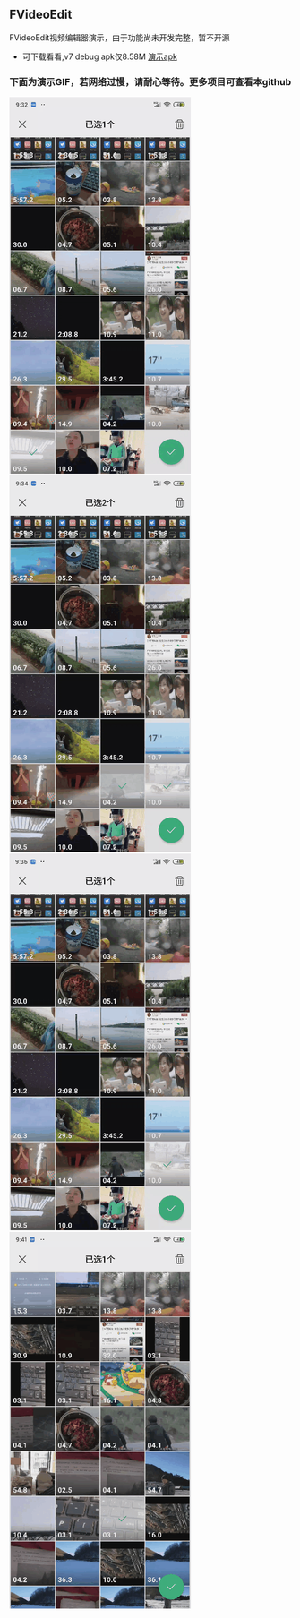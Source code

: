 ## FVideoEdit
FVideoEdit视频编辑器演示，由于功能尚未开发完整，暂不开源

- 可下载看看,v7 debug apk仅8.58M [演示apk](https://github.com/DMings/FVideoEdit/blob/master/FvideoEdit.apk)

### 下面为演示GIF，若网络过慢，请耐心等待。更多项目可查看本github

![视频预览演示](https://github.com/DMings/FVideoEdit/blob/master/yulan.gif)
![视频拖动播放演示](https://github.com/DMings/FVideoEdit/blob/master/tuodong.gif)
![视频功能演示](https://github.com/DMings/FVideoEdit/blob/master/gongneng.gif)
![视频生成演示](https://github.com/DMings/FVideoEdit/blob/master/shengcheng.gif)
